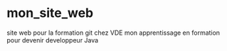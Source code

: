 # mon_site_web
site web pour la formation git chez VDE
mon apprentissage en formation pour devenir developpeur Java

